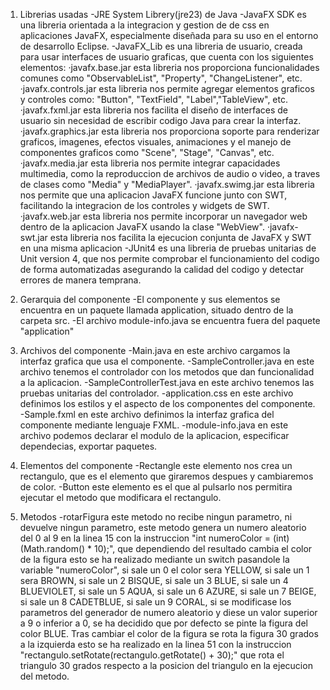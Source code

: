 1. Librerias usadas
    -JRE System Librery(jre23) de Java
    -JavaFX SDK es una libreria orientada a la integracion y gestion de de css en aplicaciones JavaFX, especialmente diseñada para su uso en el entorno de desarrollo Eclipse.
    -JavaFX_Lib es una libreria de usuario, creada para usar interfaces de usuario graficas, que cuenta con los siguientes elementos:
        ·javafx.base.jar esta libreria nos proporciona funcionalidades comunes como "ObservableList", "Property", "ChangeListener", etc.
        ·javafx.controls.jar esta libreria nos permite agregar elementos graficos y controles como: "Button", "TextField", "Label","TableView", etc.
        ·javafx.fxml.jar esta libreria nos facilita el diseño de interfaces de usuario sin necesidad de escribir codigo Java para crear la interfaz.
        ·javafx.graphics.jar esta libreria nos proporciona soporte para renderizar graficos, imagenes, efectos visuales, animaciones y el manejo de componentes graficos como "Scene", "Stage", "Canvas", etc.
        ·javafx.media.jar esta libreria nos permite integrar capacidades multimedia, como la reproduccion de archivos de audio o video, a traves de clases como "Media" y "MediaPlayer".
        ·javafx.swimg.jar esta libreria nos permite que una aplicacion JavaFX funcione junto con SWT, facilitando la integracion de los controles y widgets de SWT.
        ·javafx.web.jar esta libreria nos permite incorporar un navegador web dentro de la aplicacion JavaFX usando la clase "WebView".
        ·javafx-swt.jar esta libreria nos facilita la ejecucion conjunta de JavaFX y SWT en una misma aplicacion
    -JUnit4 es una libreria de pruebas unitarias de Unit version 4, que nos permite comprobar el funcionamiento del codigo de forma automatizadas asegurando la calidad del codigo y detectar errores de manera temprana.

2. Gerarquia del componente
    -El componente y sus elementos se encuentra en un paquete llamada application, situado dentro de la carpeta src.
    -El archivo module-info.java se encuentra fuera del paquete "application"

3. Archivos del componente
    -Main.java en este archivo cargamos la interfaz grafica que usa el componente.
    -SampleController.java en este archivo tenemos el controlador con los metodos que dan funcionalidad a la aplicacion.
    -SampleControllerTest.java en este archivo tenemos las pruebas unitarias del controlador.
    -application.css en este archivo definimos los estilos y el aspecto de los componentes del componente.
    -Sample.fxml en este archivo definimos la interfaz grafica del componente mediante lenguaje FXML.
    -module-info.java en este archivo podemos declarar el modulo de la aplicacion, especificar dependecias, exportar paquetes.

4. Elementos del componente
    -Rectangle este elemento nos crea un rectangulo, que es el elemento que giraremos despues y cambiaremos de color.
    -Button este elemento es el que al pulsarlo nos permitira ejecutar el metodo que modificara el rectangulo.

5. Metodos
    -rotarFigura este metodo no recibe ningun parametro, ni devuelve ningun parametro, este metodo genera un numero aleatorio del 0 al 9 en la linea 15 con la instruccion "int numeroColor = (int)(Math.random() * 10);",
    que dependiendo del resultado cambia el color de la figura esto se ha realizado mediante un switch pasandole la variable "numeroColor", si sale un 0 el color sera YELLOW, si sale un 1 sera BROWN, si sale un 2 BISQUE,
    si sale un 3 BLUE, si sale un 4 BLUEVIOLET, si sale un 5 AQUA, si sale un 6 AZURE, si sale un 7 BEIGE, si sale un 8 CADETBLUE, si sale un 9 CORAL,
    si se modificase los parametros del generador de numero aleatorio y diese un valor superior a 9 o inferior a 0, se ha decidido que por defecto se pinte la figura del color BLUE.
    Tras cambiar el color de la figura se rota la figura 30 grados a la izquierda esto se ha realizado en la linea 51 con la instruccion "rectangulo.setRotate(rectangulo.getRotate() + 30);" que rota el triangulo 30 grados
    respecto a la posicion del triangulo en la ejecucion del metodo. 
